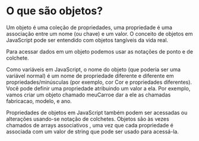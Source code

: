 # O que são objetos?

Um objeto é uma coleção de propriedades, uma propriedade é uma associação entre um nome (ou chave) e um valor. O conceito de objetos em JavaScript pode ser entendido com objetos tangíveis da vida real.

Para acessar dados em um objeto podemos usar as notações de ponto e de colchete.

Como variáveis ​​em JavaScript, o nome do objeto (que poderia ser uma variável normal) é um nome de propriedade diferente e diferente em propriedades/minúsculas (por exemplo, cor Cor e propriedades diferentes). Você pode definir uma propriedade atribuindo um valor a ela. Por exemplo, vamos criar um objeto chamado meuCarroe dar a ele as chamadas fabricacao, modelo, e ano.

Propriedades de objetos em JavaScript também podem ser acessadas ou alterações usando-se notação de colchetes. Objetos são às vezes chamados de arrays associativos , uma vez que cada propriedade é associada com um valor de string que pode ser usado para acessá-la. 